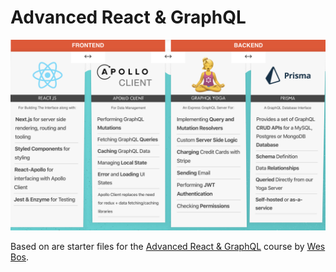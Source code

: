 # Advanced React & GraphQL

![alt text](stack.png)

Based on are starter files for the [Advanced React & GraphQL](https://AdvancedReact.com) course by [Wes Bos](https://WesBos.com/).

